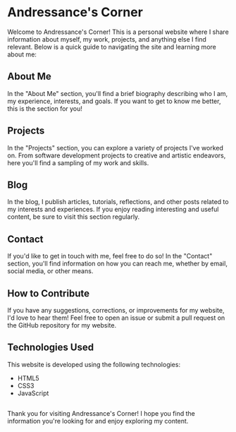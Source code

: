 # Andressance's Corner

Welcome to Andressance's Corner! This is a personal website where I share information about myself, my work, projects, and anything else I find relevant. Below is a quick guide to navigating the site and learning more about me:

## About Me

In the "About Me" section, you'll find a brief biography describing who I am, my experience, interests, and goals. If you want to get to know me better, this is the section for you!

## Projects

In the "Projects" section, you can explore a variety of projects I've worked on. From software development projects to creative and artistic endeavors, here you'll find a sampling of my work and skills.

## Blog

In the blog, I publish articles, tutorials, reflections, and other posts related to my interests and experiences. If you enjoy reading interesting and useful content, be sure to visit this section regularly.

## Contact

If you'd like to get in touch with me, feel free to do so! In the "Contact" section, you'll find information on how you can reach me, whether by email, social media, or other means.

## How to Contribute

If you have any suggestions, corrections, or improvements for my website, I'd love to hear them! Feel free to open an issue or submit a pull request on the GitHub repository for my website.

## Technologies Used

This website is developed using the following technologies:
- HTML5
- CSS3
- JavaScript

##

Thank you for visiting Andressance's Corner! I hope you find the information you're looking for and enjoy exploring my content.

